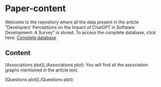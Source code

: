 # Paper-content
Welcome to the repository where all the data present in the article "Developers’ Perceptions on the Impact of ChatGPT in Software Development: A Survey" is stored. To access the complete database, click here: 
[Complete database](https://github.com/gpt-impact/Full_analysis_plot)
## Content 
[Associations plot](./Associations plot): You will find all the association graphs mentioned in the article text.

[Questions plot](./Questions plot): 
